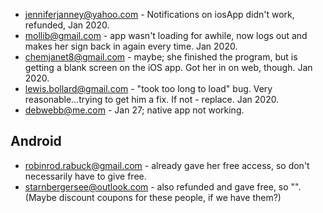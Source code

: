 * jenniferjanney@yahoo.com - Notifications on iosApp didn't work, refunded, Jan 2020.
* mollib@gmail.com - app wasn't loading for awhile, now logs out and makes her sign back in again every time. Jan 2020. 
* chemjanet8@gmail.com - maybe; she finished the program, but is getting a blank screen on the iOS app. Got her in on web, though.  Jan 2020.
* lewis.bollard@gmail.com - "took too long to load" bug. Very reasonable...trying to get him a fix. If not - replace. Jan 2020. 
* debwebb@me.com - Jan 27; native app not working.

## Android

* robinrod.rabuck@gmail.com - already gave her free access, so don't necessarily have to give free. 
* starnbergersee@outlook.com - also refunded and gave free, so "". (Maybe discount coupons for these people, if we have them?)